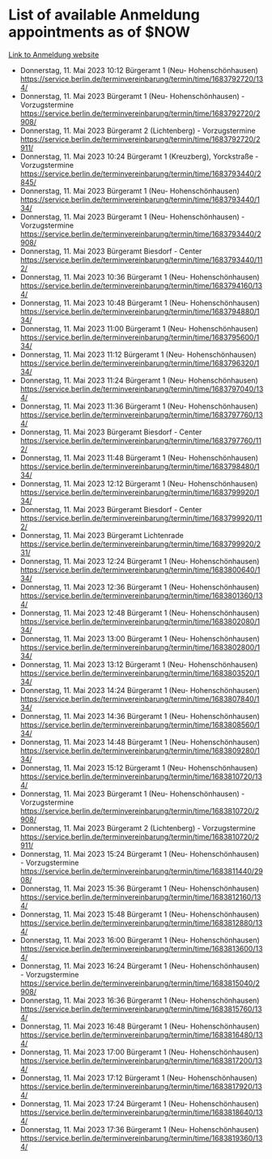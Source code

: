 # List of available Anmeldung appointments as of $NOW
[Link to Anmeldung website](https://service.berlin.de/terminvereinbarung/termin/tag.php?termin=1&anliegen[]=120686&dienstleisterlist=122210,122217,327316,122219,327312,122227,327314,122231,327346,122243,327348,122254,122252,329742,122260,329745,122262,329748,122271,327278,122273,327274,122277,327276,330436,122280,327294,122282,327290,122284,327292,122291,327270,122285,327266,122286,327264,122296,327268,150230,329760,122297,327286,122294,327284,122312,329763,122314,329775,122304,327330,122311,327334,122309,327332,317869,122281,327352,122279,329772,122283,122276,327324,122274,327326,122267,329766,122246,327318,122251,327320,122257,327322,122208,327298,122226,327300&herkunft=http%3A%2F%2Fservice.berlin.de%2Fdienstleistung%2F120686%2F)
- Donnerstag, 11. Mai 2023 10:12 Bürgeramt 1 (Neu- Hohenschönhausen) https://service.berlin.de/terminvereinbarung/termin/time/1683792720/134/
- Donnerstag, 11. Mai 2023  Bürgeramt 1 (Neu- Hohenschönhausen) - Vorzugstermine https://service.berlin.de/terminvereinbarung/termin/time/1683792720/2908/
- Donnerstag, 11. Mai 2023  Bürgeramt 2 (Lichtenberg) - Vorzugstermine https://service.berlin.de/terminvereinbarung/termin/time/1683792720/2911/
- Donnerstag, 11. Mai 2023 10:24 Bürgeramt 1 (Kreuzberg), Yorckstraße - Vorzugstermine https://service.berlin.de/terminvereinbarung/termin/time/1683793440/2845/
- Donnerstag, 11. Mai 2023  Bürgeramt 1 (Neu- Hohenschönhausen) https://service.berlin.de/terminvereinbarung/termin/time/1683793440/134/
- Donnerstag, 11. Mai 2023  Bürgeramt 1 (Neu- Hohenschönhausen) - Vorzugstermine https://service.berlin.de/terminvereinbarung/termin/time/1683793440/2908/
- Donnerstag, 11. Mai 2023  Bürgeramt Biesdorf - Center https://service.berlin.de/terminvereinbarung/termin/time/1683793440/112/
- Donnerstag, 11. Mai 2023 10:36 Bürgeramt 1 (Neu- Hohenschönhausen) https://service.berlin.de/terminvereinbarung/termin/time/1683794160/134/
- Donnerstag, 11. Mai 2023 10:48 Bürgeramt 1 (Neu- Hohenschönhausen) https://service.berlin.de/terminvereinbarung/termin/time/1683794880/134/
- Donnerstag, 11. Mai 2023 11:00 Bürgeramt 1 (Neu- Hohenschönhausen) https://service.berlin.de/terminvereinbarung/termin/time/1683795600/134/
- Donnerstag, 11. Mai 2023 11:12 Bürgeramt 1 (Neu- Hohenschönhausen) https://service.berlin.de/terminvereinbarung/termin/time/1683796320/134/
- Donnerstag, 11. Mai 2023 11:24 Bürgeramt 1 (Neu- Hohenschönhausen) https://service.berlin.de/terminvereinbarung/termin/time/1683797040/134/
- Donnerstag, 11. Mai 2023 11:36 Bürgeramt 1 (Neu- Hohenschönhausen) https://service.berlin.de/terminvereinbarung/termin/time/1683797760/134/
- Donnerstag, 11. Mai 2023  Bürgeramt Biesdorf - Center https://service.berlin.de/terminvereinbarung/termin/time/1683797760/112/
- Donnerstag, 11. Mai 2023 11:48 Bürgeramt 1 (Neu- Hohenschönhausen) https://service.berlin.de/terminvereinbarung/termin/time/1683798480/134/
- Donnerstag, 11. Mai 2023 12:12 Bürgeramt 1 (Neu- Hohenschönhausen) https://service.berlin.de/terminvereinbarung/termin/time/1683799920/134/
- Donnerstag, 11. Mai 2023  Bürgeramt Biesdorf - Center https://service.berlin.de/terminvereinbarung/termin/time/1683799920/112/
- Donnerstag, 11. Mai 2023  Bürgeramt Lichtenrade https://service.berlin.de/terminvereinbarung/termin/time/1683799920/231/
- Donnerstag, 11. Mai 2023 12:24 Bürgeramt 1 (Neu- Hohenschönhausen) https://service.berlin.de/terminvereinbarung/termin/time/1683800640/134/
- Donnerstag, 11. Mai 2023 12:36 Bürgeramt 1 (Neu- Hohenschönhausen) https://service.berlin.de/terminvereinbarung/termin/time/1683801360/134/
- Donnerstag, 11. Mai 2023 12:48 Bürgeramt 1 (Neu- Hohenschönhausen) https://service.berlin.de/terminvereinbarung/termin/time/1683802080/134/
- Donnerstag, 11. Mai 2023 13:00 Bürgeramt 1 (Neu- Hohenschönhausen) https://service.berlin.de/terminvereinbarung/termin/time/1683802800/134/
- Donnerstag, 11. Mai 2023 13:12 Bürgeramt 1 (Neu- Hohenschönhausen) https://service.berlin.de/terminvereinbarung/termin/time/1683803520/134/
- Donnerstag, 11. Mai 2023 14:24 Bürgeramt 1 (Neu- Hohenschönhausen) https://service.berlin.de/terminvereinbarung/termin/time/1683807840/134/
- Donnerstag, 11. Mai 2023 14:36 Bürgeramt 1 (Neu- Hohenschönhausen) https://service.berlin.de/terminvereinbarung/termin/time/1683808560/134/
- Donnerstag, 11. Mai 2023 14:48 Bürgeramt 1 (Neu- Hohenschönhausen) https://service.berlin.de/terminvereinbarung/termin/time/1683809280/134/
- Donnerstag, 11. Mai 2023 15:12 Bürgeramt 1 (Neu- Hohenschönhausen) https://service.berlin.de/terminvereinbarung/termin/time/1683810720/134/
- Donnerstag, 11. Mai 2023  Bürgeramt 1 (Neu- Hohenschönhausen) - Vorzugstermine https://service.berlin.de/terminvereinbarung/termin/time/1683810720/2908/
- Donnerstag, 11. Mai 2023  Bürgeramt 2 (Lichtenberg) - Vorzugstermine https://service.berlin.de/terminvereinbarung/termin/time/1683810720/2911/
- Donnerstag, 11. Mai 2023 15:24 Bürgeramt 1 (Neu- Hohenschönhausen) - Vorzugstermine https://service.berlin.de/terminvereinbarung/termin/time/1683811440/2908/
- Donnerstag, 11. Mai 2023 15:36 Bürgeramt 1 (Neu- Hohenschönhausen) https://service.berlin.de/terminvereinbarung/termin/time/1683812160/134/
- Donnerstag, 11. Mai 2023 15:48 Bürgeramt 1 (Neu- Hohenschönhausen) https://service.berlin.de/terminvereinbarung/termin/time/1683812880/134/
- Donnerstag, 11. Mai 2023 16:00 Bürgeramt 1 (Neu- Hohenschönhausen) https://service.berlin.de/terminvereinbarung/termin/time/1683813600/134/
- Donnerstag, 11. Mai 2023 16:24 Bürgeramt 1 (Neu- Hohenschönhausen) - Vorzugstermine https://service.berlin.de/terminvereinbarung/termin/time/1683815040/2908/
- Donnerstag, 11. Mai 2023 16:36 Bürgeramt 1 (Neu- Hohenschönhausen) https://service.berlin.de/terminvereinbarung/termin/time/1683815760/134/
- Donnerstag, 11. Mai 2023 16:48 Bürgeramt 1 (Neu- Hohenschönhausen) https://service.berlin.de/terminvereinbarung/termin/time/1683816480/134/
- Donnerstag, 11. Mai 2023 17:00 Bürgeramt 1 (Neu- Hohenschönhausen) https://service.berlin.de/terminvereinbarung/termin/time/1683817200/134/
- Donnerstag, 11. Mai 2023 17:12 Bürgeramt 1 (Neu- Hohenschönhausen) https://service.berlin.de/terminvereinbarung/termin/time/1683817920/134/
- Donnerstag, 11. Mai 2023 17:24 Bürgeramt 1 (Neu- Hohenschönhausen) https://service.berlin.de/terminvereinbarung/termin/time/1683818640/134/
- Donnerstag, 11. Mai 2023 17:36 Bürgeramt 1 (Neu- Hohenschönhausen) https://service.berlin.de/terminvereinbarung/termin/time/1683819360/134/

